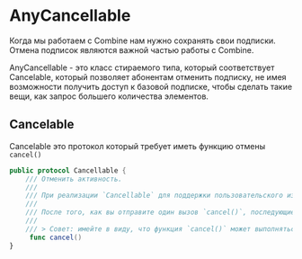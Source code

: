 # AnyCancellable
Когда мы работаем с Combine нам нужно сохранять свои подписки. Отмена подписок являются важной частью работы с Combine.

AnyCancellable - это класс стираемого типа, который соответствует Cancelable, который позволяет абонентам отменить подписку, не имея возможности получить доступ к базовой подписке, чтобы сделать такие вещи, как запрос большего количества элементов.

## Cancelable
Cancelable это протокол который требует иметь функцию отмены `cancel()`
```swift
public protocol Cancellable {
    /// Отменить активность.
    ///
    /// При реализации `Cancellable` для поддержки пользовательского издателя реализуйте `cancel()`, чтобы запросить, чтобы ваш издатель прекратил звонить своим нижестоящим     подписчикам. Комбайн не требует немедленной остановки издателя, но вызов `cancel()` должен вступить в силу быстро. Отмена также должна устранить любые сильные ссылки, которые он имеет в настоящее время.
    ///
    /// После того, как вы отправите один вызов `cancel()`, последующие вызовы не должны ничего делать. Кроме того, ваша реализация должна быть потокобезопасной и не должна блокировать вызывающую программу.
    ///
    /// > Совет: имейте в виду, что функция `cancel()` может выполняться одновременно с другим вызовом `cancel()` --- включая сценарий, в котором `AnyCancellable` освобождает --- или `Subscription/request(_:)`.
     func cancel()
}
```
